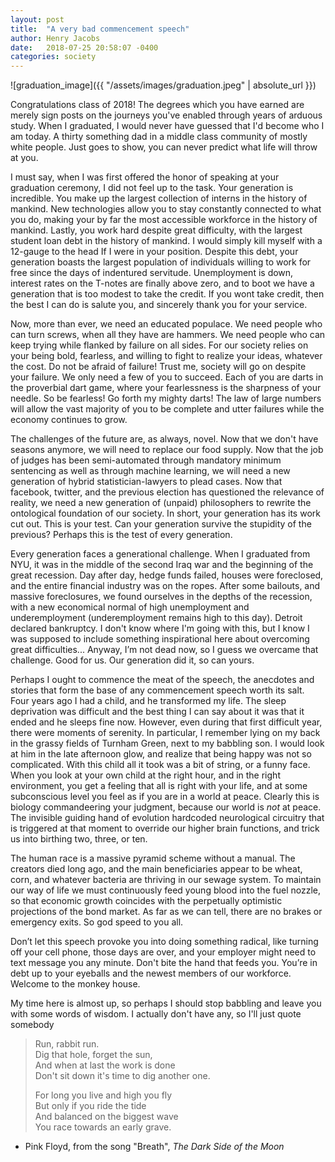 ```yaml
---
layout: post
title:  "A very bad commencement speech"
author: Henry Jacobs
date:   2018-07-25 20:58:07 -0400
categories: society
---
```

![graduation_image]({{ "/assets/images/graduation.jpeg" | absolute_url }})

Congratulations class of 2018! The degrees which you have earned are merely sign posts on the journeys you've enabled through years of arduous study. When I graduated, I would never have guessed that I'd become who I am today. A thirty something dad in a middle class community of mostly white people. Just goes to show, you can never predict what life will throw at you.

I must say, when I was first offered the honor of speaking at your graduation ceremony, I did not feel up to the task. Your generation is incredible. You make up the largest collection of interns in the history of mankind. New technologies allow you to stay constantly connected to what you do, making your by far the most accessible workforce in the history of mankind.  Lastly, you work hard despite great difficulty, with the largest student loan debt in the history of mankind. I would simply kill myself with a 12-gauge to the head If I were in your position. Despite this debt, your generation boasts the largest population of individuals willing to work for free since the days of indentured servitude. Unemployment is down, interest rates on the T-notes are finally above zero, and to boot we have a generation that is too modest to take the credit. If you wont take credit, then the best I can do is salute you, and sincerely thank you for your service.

Now, more than ever, we need an educated populace. We need people who can turn screws, when all they have are hammers.  We need people who can keep trying while flanked by failure on all sides. For our society relies on your being bold, fearless, and willing to fight to realize your ideas, whatever the cost. Do not be afraid of failure! Trust me, society will go on despite your failure. We only need a few of you to succeed. Each of you are darts in the proverbial dart game, where your fearlessness is the sharpness of your needle. So be fearless! Go forth my mighty darts! The law of large numbers will allow the vast majority of you to be complete and utter failures while the economy continues to grow.

The challenges of the future are, as always, novel. Now that we don't have seasons anymore, we will need to replace our food supply.  Now that the job of judges has been semi-automated through mandatory minimum sentencing as well as through machine learning, we will need a new generation of hybrid statistician-lawyers to plead cases. Now that facebook, twitter, and the previous election has questioned the relevance of reality, we need a new generation of (unpaid) philosophers to rewrite the ontological foundation of our society. In short, your generation has its work cut out. This is your test. Can your generation survive the stupidity of the previous? Perhaps this is the test of every generation.

Every generation faces a generational challenge.  When I graduated from NYU, it was in the middle of the second Iraq war and the beginning of the great recession. Day after day, hedge funds failed, houses were foreclosed, and the entire financial industry was on the ropes. After some bailouts, and massive foreclosures, we found ourselves in the depths of the recession, with a new economical normal of high unemployment and underemployment (underemployment remains high to this day). Detroit declared bankruptcy. I don't know where I'm going with this, but I know I was supposed to include something inspirational here about overcoming great difficulties... Anyway, I’m not dead now, so I guess we overcame that challenge.  Good for us. Our generation did it, so can yours.

Perhaps I ought to commence the meat of the speech, the anecdotes and stories that form the base of any commencement speech worth its salt. Four years ago I had a child, and he transformed my life. The sleep deprivation was difficult and the best thing I can say about it was that it ended and he sleeps fine now. However, even during that first difficult year, there were moments of serenity. In particular, I remember lying on my back in the grassy fields of Turnham Green, next to my babbling son. I would look at him in the late afternoon glow, and realize that being happy was not so complicated. With this child all it took was a bit of string, or a funny face. When you look at your own child at the right hour, and in the right environment, you get a feeling that all is right with your life, and at some subconscious level you feel as if you are in a world at peace. Clearly this is biology commandeering your judgment, because our world is *not* at peace. The invisible guiding hand of evolution hardcoded neurological circuitry that is triggered at that moment to override our higher brain functions, and trick us into birthing two, three, or ten.

The human race is a massive pyramid scheme without a manual. The creators died long ago, and the main beneficiaries appear to be wheat, corn, and whatever bacteria are thriving in our sewage system. To maintain our way of life we must continuously feed young blood into the fuel nozzle, so that economic growth coincides with the perpetually optimistic projections of the bond market. As far as we can tell, there are no brakes or emergency exits. So god speed to you all.

Don’t let this speech provoke you into doing something radical, like turning off your cell phone, those days are over, and your employer might need to text message you any minute.  Don't bite the hand that feeds you. You’re in debt up to your eyeballs and the newest members of our workforce. Welcome to the monkey house.

My time here is almost up, so perhaps I should stop babbling and leave you with some words of wisdom. I actually don't have any, so I'll just quote somebody
> Run, rabbit run.  
> Dig that hole, forget the sun,  
> And when at last the work is done  
> Don't sit down it's time to dig another one.
>  
> For long you live and high you fly  
But only if you ride the tide  
And balanced on the biggest wave   
You race towards an early grave.  
 - Pink Floyd, from the song "Breath", *The Dark Side of the Moon*
